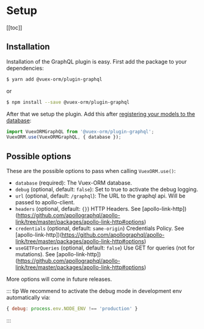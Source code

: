 # Setup

[[toc]]


## Installation

Installation of the GraphQL plugin is easy. First add the package to your dependencies:

```bash
$ yarn add @vuex-orm/plugin-graphql
```

or

```bash
$ npm install --save @vuex-orm/plugin-graphql
```


After that we setup the plugin. Add this after [registering your models to the database](https://vuex-orm.github.io/vuex-orm/prologue/getting-started.html#register-models-and-modules-to-the-vuex-store):

```javascript
import VuexORMGraphQL from '@vuex-orm/plugin-graphql';
VuexORM.use(VuexORMGraphQL, { database });
```

## Possible options

These are the possible options to pass when calling `VuexORM.use()`:

- `database` (required): The Vuex-ORM database.
- `debug` (optional, default: `false`): Set to true to activate the debug logging.
- `url` (optional, default: `/graphql`): The URL to the graphql api. Will be passed to apollo-client.
- `headers` (optional, default: `{}`) HTTP Headers. See [apollo-link-http])(https://github.com/apollographql/apollo-link/tree/master/packages/apollo-link-http#options)
- `credentials` (optional, default: `same-origin`) Credentials Policy. See [apollo-link-http])(https://github.com/apollographql/apollo-link/tree/master/packages/apollo-link-http#options)
- `useGETForQueries` (optional, default: `false`) Use GET for queries (not for mutations). See [apollo-link-http])(https://github.com/apollographql/apollo-link/tree/master/packages/apollo-link-http#options)

More options will come in future releases.

::: tip
We recommend to activate the debug mode in development env automatically via:
```javascript
{ debug: process.env.NODE_ENV !== 'production' }
```
:::
